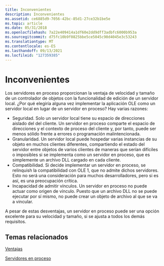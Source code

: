 ```yaml
---
title: Inconvenientes
description: Inconvenientes
ms.assetid: ce6885d9-7056-42bc-85d1-27ce32b1be5e
ms.topic: article
ms.date: 05/31/2018
ms.openlocfilehash: 7a22e409414a1df60e2dd9dff3adbfc6000b953a
ms.sourcegitcommit: d75fc10b9f0825bbe5ce5045c90d4045e3c53243
ms.translationtype: MT
ms.contentlocale: es-ES
ms.lasthandoff: 09/13/2021
ms.locfileid: "127359385"
---
```

# <a name="disadvantages"></a>Inconvenientes

Los servidores en proceso proporcionan la ventaja de velocidad y tamaño de un controlador de objetos con la funcionalidad de edición de un servidor local. ¿Por qué elegiría alguna vez implementar la aplicación OLE como un servidor local en lugar de un servidor en proceso? Hay varias razones:

-   Seguridad. Solo un servidor local tiene su espacio de direcciones aislado del del cliente. Un servidor en proceso comparte el espacio de direcciones y el contexto de proceso del cliente y, por tanto, puede ser menos sólido frente a errores o programación malintencionada.
-   Granularidad. Un servidor local puede hospedar varias instancias de su objeto en muchos clientes diferentes, compartiendo el estado del servidor entre objetos de varios clientes de maneras que serían difíciles o imposibles si se implementa como un servidor en proceso, que es simplemente un archivo DLL cargado en cada cliente.
-   Compatibilidad. Si decide implementar un servidor en proceso, se relinquish la compatibilidad con OLE 1, que no admite dichos servidores. Esto no será una consideración para muchos desarrolladores, pero si es así, es una preocupación crítica.
-   Incapacidad de admitir vínculos. Un servidor en proceso no puede actuar como origen de vínculo. Puesto que un archivo DLL no se puede ejecutar por sí mismo, no puede crear un objeto de archivo al que se va a vincular.

A pesar de estas desventajas, un servidor en proceso puede ser una opción excelente para su velocidad y tamaño, si se ajusta a todos los demás requisitos.

## <a name="related-topics"></a>Temas relacionados

<dl> <dt>

[Ventajas](advantages.md)
</dt> <dt>

[Servidores en proceso](in-process-servers.md)
</dt> </dl>

 

 




